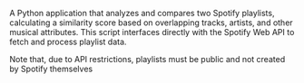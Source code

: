 A Python application that analyzes and compares two Spotify playlists, calculating a similarity score based on overlapping tracks, artists, and other musical attributes. This script interfaces directly with the Spotify Web API to fetch and process playlist data. 

Note that, due to API restrictions, playlists must be public and not created by Spotify themselves